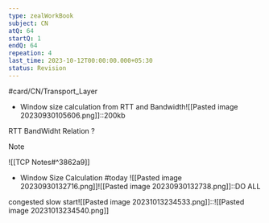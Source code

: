 ```yaml
---
type: zealWorkBook
subject: CN
atQ: 64
startQ: 1
endQ: 64
repeation: 4
last_time: 2023-10-12T00:00:00.000+05:30
status: Revision
---
```

#card/CN/Transport_Layer

- Window size calculation from RTT and Bandwidth![[Pasted image 20230930105606.png]]::200kb <!--SR:!2023-11-12,10,270-->


RTT BandWidht Relation
?
> [!NOTE]
> ![[TCP Notes#^3862a9]] <!--SR:!2023-11-09,9,270-->


- Window Size Calculation #today ![[Pasted image 20230930132716.png]]![[Pasted image 20230930132738.png]]::DO ALL <!--SR:!2023-11-21,14,250-->

congested slow start![[Pasted image 20231013234533.png]]::![[Pasted image 20231013234540.png]] <!--SR:!2023-11-13,12,270-->

